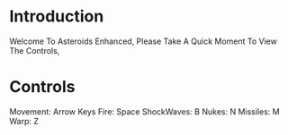 # Introduction #

Welcome To Asteroids Enhanced, Please Take A Quick Moment To View The Controls,


# Controls #
Movement: Arrow Keys
Fire: Space
ShockWaves: B
Nukes: N
Missiles: M
Warp: Z